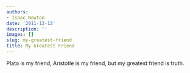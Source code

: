 ```yaml
---
authors:
- Isaac Newton
date: '2011-12-12'
description: ''
images: []
slug: my-greatest-friend
title: My Greatest Friend
---
```


Plato is my friend, Aristotle is my friend, but my greatest friend is truth.
